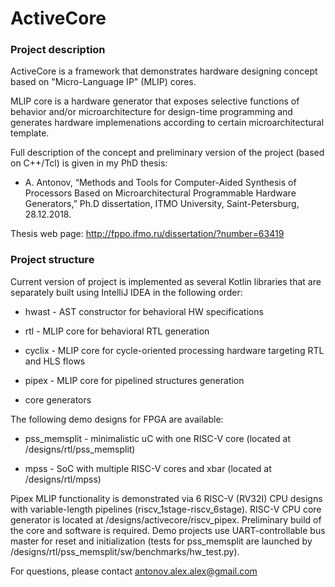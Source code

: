 # ActiveCore

### Project description

ActiveCore is a framework that demonstrates hardware designing concept based on "Micro-Language IP" (MLIP) cores.

MLIP core is a hardware generator that exposes selective functions of behavior and/or microarchitecture for design-time programming and generates hardware implemenations according to certain microarchitectural template.

Full description of the concept and preliminary version of the project (based on C++/Tcl) is given in my PhD thesis:

* A. Antonov, “Methods and Tools for Computer-Aided Synthesis of Processors Based on Microarchitectural Programmable Hardware Generators,” Ph.D dissertation, ITMO University, Saint-Petersburg, 28.12.2018.

Thesis web page: http://fppo.ifmo.ru/dissertation/?number=63419

### Project structure

Current version of project is implemented as several Kotlin libraries that are separately built using IntelliJ IDEA in the following order:

* hwast - AST constructor for behavioral HW specifications

* rtl - MLIP core for behavioral RTL generation

* cyclix - MLIP core for cycle-oriented processing hardware targeting RTL and HLS flows

* pipex - MLIP core for pipelined structures generation

* core generators

The following demo designs for FPGA are available:

* pss_memsplit - minimalistic uC with one RISC-V core (located at /designs/rtl/pss_memsplit)

* mpss - SoC with multiple RISC-V cores and xbar (located at /designs/rtl/mpss)

Pipex MLIP functionality is demonstrated via 6 RISC-V (RV32I) CPU designs with variable-length pipelines (riscv_1stage-riscv_6stage). RISC-V CPU core generator is located at /designs/activecore/riscv_pipex. Preliminary build of the core and software is required. Demo projects use UART-controllable bus master for reset and initialization (tests for pss_memsplit are launched by /designs/rtl/pss_memsplit/sw/benchmarks/hw_test.py).

For questions, please contact antonov.alex.alex@gmail.com
